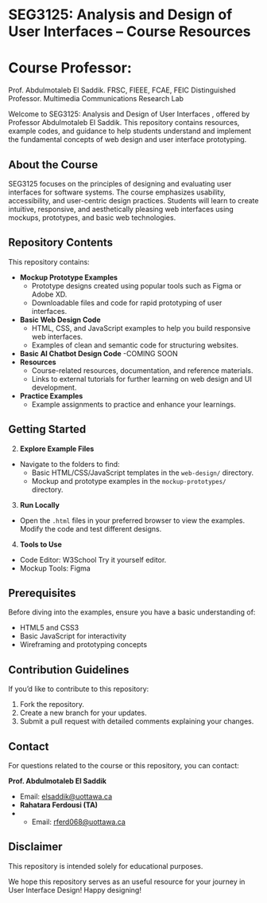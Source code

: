 # SEG3125: Analysis and  Design of User Interfaces – Course Resources 

# Course Professor: 
Prof. Abdulmotaleb El Saddik.
FRSC, FIEEE, FCAE, FEIC Distinguished Professor. Multimedia Communications Research Lab

Welcome to SEG3125: Analysis and  Design of User Interfaces , offered by Professor Abdulmotaleb El Saddik. This repository contains resources, example codes, and guidance to help students understand and implement the fundamental concepts of web design and user interface prototyping.

## About the Course

SEG3125 focuses on the principles of designing and evaluating user interfaces for software systems. The course emphasizes usability, accessibility, and user-centric design practices. Students will learn to create intuitive, responsive, and aesthetically pleasing web interfaces using mockups, prototypes, and basic web technologies.

## Repository Contents
This repository contains:
- **Mockup Prototype Examples**
  - Prototype designs created using popular tools such as Figma or Adobe XD.
  - Downloadable files and code for rapid prototyping of user interfaces.
- **Basic Web Design Code**
  - HTML, CSS, and JavaScript examples to help you build responsive web interfaces.
  - Examples of clean and semantic code for structuring websites.
 - **Basic AI Chatbot Design Code**
   -COMING SOON
- **Resources**
  - Course-related resources, documentation, and reference materials.
  - Links to external tutorials for further learning on web design and UI development.
- **Practice Examples**
  - Example assignments to practice and enhance your learnings.

## Getting Started
2. **Explore Example Files**
- Navigate to the folders to find:
  - Basic HTML/CSS/JavaScript templates in the `web-design/` directory.
  - Mockup and prototype examples in the `mockup-prototypes/` directory.

3. **Run Locally**
- Open the `.html` files in your preferred browser to view the examples. Modify the code and test different designs.

4. **Tools to Use**
- Code Editor: W3School Try it yourself editor.
- Mockup Tools: Figma 

## Prerequisites

Before diving into the examples, ensure you have a basic understanding of:
- HTML5 and CSS3
- Basic JavaScript for interactivity
- Wireframing and prototyping concepts

## Contribution Guidelines

If you’d like to contribute to this repository:
1. Fork the repository.
2. Create a new branch for your updates.
3. Submit a pull request with detailed comments explaining your changes.

## Contact

For questions related to the course or this repository, you can contact:

**Prof. Abdulmotaleb El Saddik**
- Email: elsaddik@uottawa.ca
- **Rahatara Ferdousi (TA)**
- - Email: rferd068@uottawa.ca

## Disclaimer

This repository is intended solely for educational purposes.

We hope this repository serves as an useful resource for your journey in User Interface Design! Happy designing!
